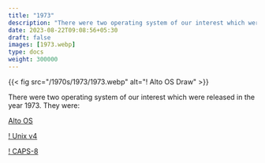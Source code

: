 ```yaml
---
title: "1973"
description: "There were two operating system of our interest which were released in the year 1973. They were:"
date: 2023-08-22T09:08:56+05:30
draft: false
images: [1973.webp]
type: docs
weight: 300000
---
```


{{< fig src="/1970s/1973/1973.webp" alt="! Alto OS Draw" >}}

There were two operating system of our interest which were released in the year 1973. They were:

<section class="section section-sm">
  <div class="container">
    <div class="row justify-content-center text-center">
      <div class="col-lg-5">
        <p><a class="btn btn-primary btn-lg px-4 mb-1" href="alto-os/" role="button">Alto OS</a></p>
      </div>
      <div class="col-lg-5">
        <p><a class="btn btn-primary btn-lg px-4 mb-1" href="unix-v4/" role="button">! Unix v4</a></p>
      </div>
      <div class="col-lg-5">
        <p><a class="btn btn-primary btn-lg px-4 mb-1" href="caps-8/" role="button">! CAPS-8</a></p>
      </div>
    </div>
  </div>
</section>
